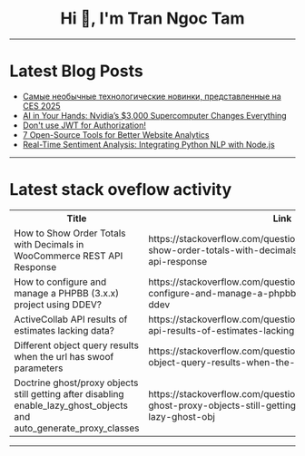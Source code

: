 <h1 align="center">Hi 👋, I'm Tran Ngoc Tam</h1>

---

# Latest Blog Posts 
<!-- BLOG-POST-LIST:START -->
- [Самые необычные технологические новинки, представленные на CES 2025](https://dev.to/arcanegamingcom/samyie-nieobychnyie-tiekhnologhichieskiie-novinki-priedstavliennyie-na-ces-2025-4j13)
- [AI in Your Hands: Nvidia’s $3,000 Supercomputer Changes Everything](https://dev.to/empiree/ai-in-your-hands-nvidias-3000-supercomputer-changes-everything-35he)
- [Don&#39;t use JWT for Authorization!](https://dev.to/authzed/dont-use-jwt-for-authorization-1io5)
- [7 Open-Source Tools for Better Website Analytics](https://dev.to/piotrkulpinski/7-open-source-tools-for-better-website-analytics-1lhl)
- [Real-Time Sentiment Analysis: Integrating Python NLP with Node.js](https://dev.to/javonet/real-time-sentiment-analysis-integrating-python-nlp-with-nodejs-4db3)
<!-- BLOG-POST-LIST:END -->

---

# Latest stack oveflow activity
<table>
  <tr><th>Title</th><th>Link</th></tr>
  <!-- STACKOVERFLOW:START --><tr><td>How to Show Order Totals with Decimals in WooCommerce REST API Response</td><td>https://stackoverflow.com/questions/79355202/how-to-show-order-totals-with-decimals-in-woocommerce-rest-api-response</td></tr><tr><td>How to configure and manage a PHPBB &lpar;3.x.x&rpar; project using DDEV?</td><td>https://stackoverflow.com/questions/79355155/how-to-configure-and-manage-a-phpbb-3-x-x-project-using-ddev</td></tr><tr><td>ActiveCollab API results of estimates lacking data?</td><td>https://stackoverflow.com/questions/79355011/activecollab-api-results-of-estimates-lacking-data</td></tr><tr><td>Different object query results when the url has swoof parameters</td><td>https://stackoverflow.com/questions/79354891/different-object-query-results-when-the-url-has-swoof-parameters</td></tr><tr><td>Doctrine ghost/proxy objects still getting after disabling enable_lazy_ghost_objects and auto_generate_proxy_classes</td><td>https://stackoverflow.com/questions/79354890/doctrine-ghost-proxy-objects-still-getting-after-disabling-enable-lazy-ghost-obj</td></tr><!-- STACKOVERFLOW:END -->
</table>

---


